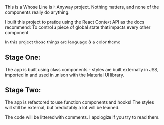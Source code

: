 This is a Whose Line is it Anyway project. Nothing matters, and none of the components really do anything. 

I built this project to pratice using the React Context API as the docs recommend: To control a piece of global state that impacts every other component 

In this project those things are language & a color theme 

## Stage One: 

The app is built using class components - styles are built externally in JSS, imported in and used in unison with the Material UI library. 

## Stage Two: 

The app is refactored to use function components and hooks! The styles will still be external, but predictably a lot will be learned. 

The code will be littered with comments. I apologize if you try to read them. 
